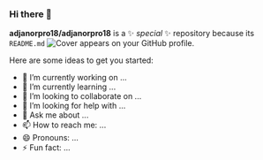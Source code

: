 ### Hi there 👋


**adjanorpro18/adjanorpro18** is a ✨ _special_ ✨ repository because its `README.md` 
![Cover](https://github.com/adjanorpro18/adjanorpro18/img/park.png) appears on your GitHub profile.

Here are some ideas to get you started:

- 🔭 I’m currently working on ...
- 🌱 I’m currently learning ...
- 👯 I’m looking to collaborate on ...
- 🤔 I’m looking for help with ...
- 💬 Ask me about ...
- 📫 How to reach me: ...
- 😄 Pronouns: ...
- ⚡ Fun fact: ...

